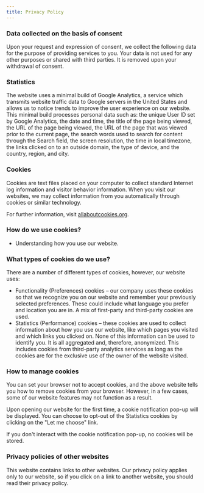 ```yaml
---
title: Privacy Policy
---
```


<h3>Data collected on the basis of consent</h3>
<p>Upon your request and expression of consent, we collect the following data for the purpose of providing
  services to you. Your data is not used for any other purposes or shared with third parties. It is removed
  upon your withdrawal of consent.</p>

<h3>Statistics</h3>
<p>The website uses a minimal build of Google Analytics, a service which transmits website traffic data to Google
  servers in the United States and allows us to notice trends to improve the user experience on our website. This
  minimal build processes personal data such as: the unique User ID set by Google Analytics, the date and time,
  the title of the page being viewed, the URL of the page being viewed, the URL of the page that was viewed prior
  to the current page, the search words used to search for content through the Search field, the screen
  resolution, the time in local timezone, the links clicked on to an outside domain, the type of device, and the
  country, region, and city.</p>

<h3>Cookies</h3>
<p>Cookies are text files placed on your computer to collect standard Internet log information and visitor
  behavior information. When you visit our websites, we may collect information from you automatically through
  cookies or similar technology.</p>
<p>For further information, visit <a href="https://www.allaboutcookies.org/" target="_blank">allaboutcookies.org</a>.
</p>

<h3>How do we use cookies?</h3>
<ul>
  <li>Understanding how you use our website.</li>
</ul>

<h3>What types of cookies do we use?</h3>
<p>There are a number of different types of cookies, however, our website uses:</p>
<ul>
  <li>Functionality (Preferences) cookies – our company uses these cookies so that we recognize you on our website
    and remember your previously selected preferences. These could include what language you prefer and location
    you are in. A mix of first-party and third-party cookies are used.
  </li>
  <li>Statistics (Performance) cookies – these cookies are used to collect information about how you
    use our website, like which pages you visited and which links you clicked on. None of this information can be
    used to identify you. It is all aggregated and, therefore, anonymized. This includes cookies from third-party
    analytics services as long as the cookies are for the exclusive use of the owner of the website visited.
  </li>
</ul>

<h3>How to manage cookies</h3>
<p>You can set your browser not to accept cookies, and the above website tells you how to remove cookies from
  your browser. However, in a few cases, some of our website features may not function as a result.</p>
<p>Upon opening our website for the first time, a cookie notification pop-up will be displayed. You can choose to
opt-out of the Statistics cookies by clicking on the "Let me choose" link.</p>
<p>If you don't interact with the cookie notification pop-up, no cookies will be stored.</p>

<h3>Privacy policies of other websites</h3>
<p>This website contains links to other websites. Our privacy policy applies only to our website, so
  if you click on a link to another website, you should read their privacy policy.</p>